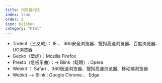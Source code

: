 ```yaml
---
title: 浏览器内核
index: true
order: 2
icon: bijiben
category: "html"
---
```


- Trident（三叉戟）： IE   、 360安全浏览器、搜狗高速浏览器、百度浏览器、UC浏览器
- Gecko（壁虎）：Mozilla Firefox
- Presto（急板乐曲）：->  Blink（眨眼）:  Opera
- Webkit ： Safari 、360极速浏览器、搜狗高速浏览器、移动端浏览器
- Webkit --> Blink  :  Google Chrome  、  Edge
